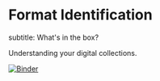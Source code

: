 # Format Identification

subtitle: What's in the box?

Understanding your digital collections.

[![Binder](https://mybinder.org/badge_logo.svg)](https://mybinder.org/v2/gh/digipresnet/guide-to-format-id/master?urlpath=/apps/01-Ident-O-Matic.ipynb)

